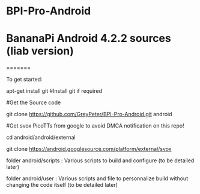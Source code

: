 # BPI-Pro-Android
# BananaPi Android 4.2.2 sources (liab version)

=======

To get started:

apt-get install git #Install git if required

#Get the Source code

git clone https://github.com/GreyPeter/BPI-Pro-Android.git android

#Get svox PicoTTs from google to avoid DMCA notification on this repo!  
  
cd android/android/external

git clone https://android.googlesource.com/platform/external/svox

folder android/scripts : Various scripts to build and configure (to be detailed later)

folder android/user : Various scripts and file to personnalize build without changing the code itself (to be detailed later)
